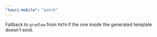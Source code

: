 ```yaml
---
"tauri-mobile": "patch"
---
```


Fallback to `gradlew` from `PATH` if the one inside the generated template doesn't exist.
